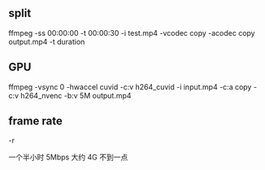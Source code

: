 ## split
ffmpeg -ss 00:00:00 -t 00:00:30 -i test.mp4 -vcodec copy -acodec copy output.mp4
-t duration
## GPU
ffmpeg -vsync 0 -hwaccel cuvid -c:v h264_cuvid -i input.mp4 -c:a copy -c:v h264_nvenc -b:v 5M output.mp4
## frame rate
-r

一个半小时 5Mbps 大约 4G 不到一点